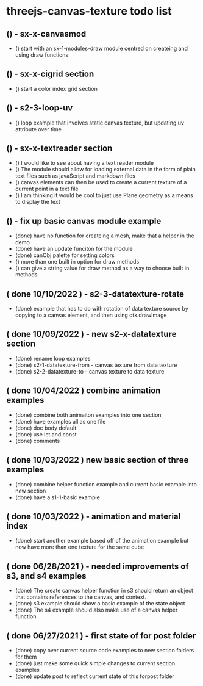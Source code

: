 # threejs-canvas-texture todo list

## () - sx-x-canvasmod
* () start with an sx-1-modules-draw module centred on createing and using draw functions

## () - sx-x-cigrid section
* () start a color index grid section

## () - s2-3-loop-uv
* () loop example that involves static canvas texture, but updating uv attribute over time



## () - sx-x-textreader section
* () I would like to see about having a text reader module
* () The module should allow for loading external data in the form of plain text files such as javaScript and markdown files
* () canvas elements can then be used to create a current texture of a current point in a text file
* () I am thinking it would be cool to just use Plane geometry as a means to display the text


## () - fix up basic canvas module example
* (done) have no function for createing a mesh, make that a helper in the demo
* (done) have an update funciton for the module
* (done) canObj.palette for setting colors
* () more than one built in option for draw methods
* () can give a string value for draw method as a way to choose built in methods

## ( done 10/10/2022 ) - s2-3-datatexture-rotate
* (done) example that has to do with rotation of data texture source by copying to a canvas element, and then using ctx.drawImage

## ( done 10/09/2022 ) - new s2-x-datatexture section
* (done) rename loop examples
* (done) s2-1-datatexture-from - canvas texture from data texture
* (done) s2-2-datatexture-to   - canvas texture to data texture

## ( done 10/04/2022 ) combine animation examples
* (done) combine both animaiton examples into one section
* (done) have examples all as one file
* (done) doc body default
* (done) use let and const
* (done) comments

## ( done 10/03/2022 ) new basic section of three examples
* (done) combine helper function example and current basic example into new section
* (done) have a s1-1-basic example

## ( done 10/03/2022 ) - animation and material index
* (done) start another example based off of the animation example but now have more than one texture for the same cube

## ( done 06/28/2021 ) - needed improvements of s3, and s4 examples
* (done) The create canvas helper function in s3 should return an object that contains references to the canvas, and context.
* (done) s3 example should show a basic example of the state object
* (done) The s4 example should also make use of a canvas helper function.

## ( done 06/27/2021 ) - first state of for post folder
* (done) copy over current source code examples to new section folders for them
* (done) just make some quick simple changes to current section examples
* (done) update post to reflect current state of this forpost folder